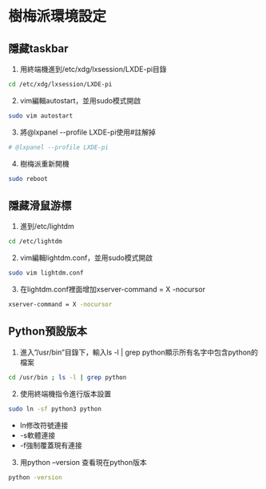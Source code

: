 # 樹梅派環境設定
## 隱藏taskbar

1. 用終端機進到/etc/xdg/lxsession/LXDE-pi目錄
```Bash
cd /etc/xdg/lxsession/LXDE-pi
```
2. vim編輯autostart，並用sudo模式開啟
```Bash
sudo vim autostart 
``` 
3. 將@lxpanel --profile LXDE-pi使用#註解掉
```Bash
# @lxpanel --profile LXDE-pi
```
4. 樹梅派重新開機
```Bash
sudo reboot
```
## 隱藏滑鼠游標
1. 進到/etc/lightdm
```Bash
cd /etc/lightdm
```
2. vim編輯lightdm.conf，並用sudo模式開啟
```Bash
sudo vim lightdm.conf
```
3. 在lightdm.conf裡面增加xserver-command = X -nocursor
```Bash
xserver-command = X -nocursor
```
## Python預設版本

1. 進入”/usr/bin”目錄下，輸入ls -l | grep python顯示所有名字中包含python的檔案
```Bash
cd /usr/bin ; ls -l | grep python
```
2. 使用終端機指令進行版本設置
```Bash
sudo ln -sf python3 python
```
- ln修改符號連接
- -s軟體連接
- -f強制覆蓋現有連接

3. 用python –version 查看現在python版本
```Bash
python -version
```

